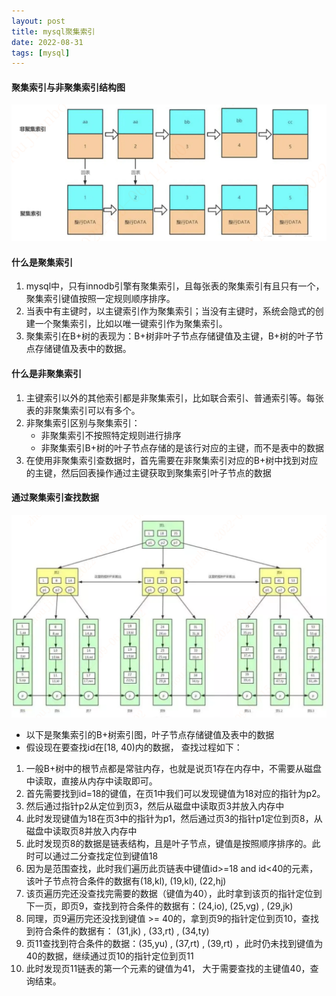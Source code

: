 ```yaml
---
layout: post
title: mysql聚集索引
date: 2022-08-31
tags: [mysql]
---
```


#### 聚集索引与非聚集索引结构图
![聚集索引与普通索引结构图](/images/cluster-index.png)

#### 什么是聚集索引
1. mysql中，只有innodb引擎有聚集索引，且每张表的聚集索引有且只有一个，聚集索引键值按照一定规则顺序排序。
2. 当表中有主键时，以主键索引作为聚集索引；当没有主键时，系统会隐式的创建一个聚集索引，比如以唯一键索引作为聚集索引。
3. 聚集索引在B+树的表现为：B+树非叶子节点存储键值及主键，B+树的叶子节点存储键值及表中的数据。

#### 什么是非聚集索引
1. 主键索引以外的其他索引都是非聚集索引，比如联合索引、普通索引等。每张表的非聚集索引可以有多个。
2. 非聚集索引区别与聚集索引：
    - 非聚集索引不按照特定规则进行排序
    - 非聚集索引B+树的叶子节点存储的是该行对应的主键，而不是表中的数据
3. 在使用非聚集索引查数据时，首先需要在非聚集索引对应的B+树中找到对应的主键，然后回表操作通过主键获取到聚集索引叶子节点的数据

#### 通过聚集索引查找数据
![聚集索引查找数据过程](/images/B+tree.png)
- 以下是聚集索引的B+树索引图，叶子节点存储键值及表中的数据
-  假设现在要查找id在[18, 40)内的数据， 查找过程如下：
1. 一般B+树中的根节点都是常驻内存，也就是说页1存在内存中，不需要从磁盘中读取，直接从内存中读取即可。
2. 首先需要找到id=18的键值，在页1中我们可以发现键值为18对应的指针为p2。
3. 然后通过指针p2从定位到页3，然后从磁盘中读取页3并放入内存中
4. 此时发现键值为18在页3中的指针为p1，然后通过页3的指针p1定位到页8，从磁盘中读取页8并放入内存中
5. 此时发现页8的数据是链表结构，且是叶子节点，键值是按照顺序排序的。此时可以通过二分查找定位到键值18
6. 因为是范围查找，此时我们遍历此页链表中键值id>=18 and id<40的元素，该叶子节点符合条件的数据有(18,kl), (19,kl), (22,hj)
7. 该页遍历完还没查找完需要的数据（键值为40），此时拿到该页的指针定位到下一页，即页9，查找到符合条件的数据有：(24,io), (25,vg) , (29,jk)
8. 同理，页9遍历完还没找到键值 >= 40的，拿到页9的指针定位到页10，查找到符合条件的数据有： (31,jk) , (33,rt) , (34,ty) 
9. 页11查找到符合条件的数据：(35,yu) , (37,rt) , (39,rt) ，此时仍未找到键值为40的数据，继续通过页10的指针定位到页11
10. 此时发现页11链表的第一个元素的键值为41， 大于需要查找的主键值40，查询结束。

